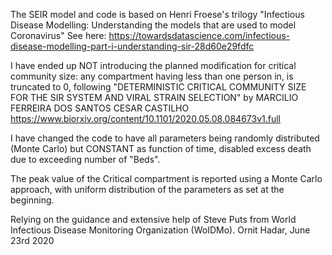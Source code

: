 The SEIR model and code is based on Henri Froese's trilogy "Infectious Disease Modelling: Understanding the models that are used to model Coronavirus"
See here: https://towardsdatascience.com/infectious-disease-modelling-part-i-understanding-sir-28d60e29fdfc

I have ended up NOT introducing the planned modification for critical community size: any compartment having less than one person in, is truncated to 0, following "DETERMINISTIC CRITICAL COMMUNITY SIZE FOR THE SIR SYSTEM AND VIRAL STRAIN SELECTION" by MARCILIO FERREIRA DOS SANTOS CESAR CASTILHO
https://www.biorxiv.org/content/10.1101/2020.05.08.084673v1.full

I have changed the code to have all parameters being randomly distributed (Monte Carlo) but CONSTANT as function of time, disabled excess death due to exceeding number of "Beds".

The peak value of the Critical compartment is reported using a Monte Carlo approach, with uniform distribution of the parameters as set at the beginning.

Relying on the guidance and extensive help of Steve Puts from World Infectious Disease Monitoring Organization (WoIDMo).
Ornit Hadar, June 23rd 2020
